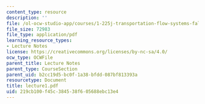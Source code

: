 ```yaml
---
content_type: resource
description: ''
file: /ol-ocw-studio-app/courses/1-225j-transportation-flow-systems-fall-2002/219cb100f45c384538f605688ebc13e4_lecture1.pdf
file_size: 72983
file_type: application/pdf
learning_resource_types:
- Lecture Notes
license: https://creativecommons.org/licenses/by-nc-sa/4.0/
ocw_type: OCWFile
parent_title: Lecture Notes
parent_type: CourseSection
parent_uid: b2cc19d5-bc0f-1a38-bfdd-087bf813393a
resourcetype: Document
title: lecture1.pdf
uid: 219cb100-f45c-3845-38f6-05688ebc13e4
---
```

